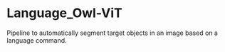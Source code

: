 # Language_Owl-ViT
Pipeline to automatically segment target objects in an image based on a language command.
